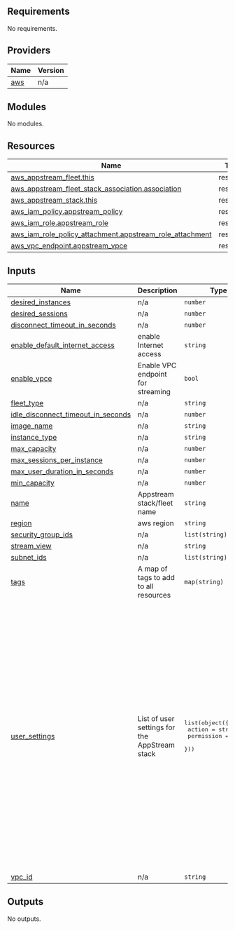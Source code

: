 ## Requirements

No requirements.

## Providers

| Name | Version |
|------|---------|
| <a name="provider_aws"></a> [aws](#provider\_aws) | n/a |

## Modules

No modules.

## Resources

| Name | Type |
|------|------|
| [aws_appstream_fleet.this](https://registry.terraform.io/providers/hashicorp/aws/latest/docs/resources/appstream_fleet) | resource |
| [aws_appstream_fleet_stack_association.association](https://registry.terraform.io/providers/hashicorp/aws/latest/docs/resources/appstream_fleet_stack_association) | resource |
| [aws_appstream_stack.this](https://registry.terraform.io/providers/hashicorp/aws/latest/docs/resources/appstream_stack) | resource |
| [aws_iam_policy.appstream_policy](https://registry.terraform.io/providers/hashicorp/aws/latest/docs/resources/iam_policy) | resource |
| [aws_iam_role.appstream_role](https://registry.terraform.io/providers/hashicorp/aws/latest/docs/resources/iam_role) | resource |
| [aws_iam_role_policy_attachment.appstream_role_attachment](https://registry.terraform.io/providers/hashicorp/aws/latest/docs/resources/iam_role_policy_attachment) | resource |
| [aws_vpc_endpoint.appstream_vpce](https://registry.terraform.io/providers/hashicorp/aws/latest/docs/resources/vpc_endpoint) | resource |

## Inputs

| Name | Description | Type | Default | Required |
|------|-------------|------|---------|:--------:|
| <a name="input_desired_instances"></a> [desired\_instances](#input\_desired\_instances) | n/a | `number` | `1` | no |
| <a name="input_desired_sessions"></a> [desired\_sessions](#input\_desired\_sessions) | n/a | `number` | `null` | no |
| <a name="input_disconnect_timeout_in_seconds"></a> [disconnect\_timeout\_in\_seconds](#input\_disconnect\_timeout\_in\_seconds) | n/a | `number` | `300` | no |
| <a name="input_enable_default_internet_access"></a> [enable\_default\_internet\_access](#input\_enable\_default\_internet\_access) | enable Internet access | `string` | `"false"` | no |
| <a name="input_enable_vpce"></a> [enable\_vpce](#input\_enable\_vpce) | Enable VPC endpoint for streaming | `bool` | `false` | no |
| <a name="input_fleet_type"></a> [fleet\_type](#input\_fleet\_type) | n/a | `string` | `"ON_DEMAND"` | no |
| <a name="input_idle_disconnect_timeout_in_seconds"></a> [idle\_disconnect\_timeout\_in\_seconds](#input\_idle\_disconnect\_timeout\_in\_seconds) | n/a | `number` | `600` | no |
| <a name="input_image_name"></a> [image\_name](#input\_image\_name) | n/a | `string` | `"AppStream-WinServer2016-06-17-2024"` | no |
| <a name="input_instance_type"></a> [instance\_type](#input\_instance\_type) | n/a | `string` | `"stream.standard.medium"` | no |
| <a name="input_max_capacity"></a> [max\_capacity](#input\_max\_capacity) | n/a | `number` | `5` | no |
| <a name="input_max_sessions_per_instance"></a> [max\_sessions\_per\_instance](#input\_max\_sessions\_per\_instance) | n/a | `number` | `null` | no |
| <a name="input_max_user_duration_in_seconds"></a> [max\_user\_duration\_in\_seconds](#input\_max\_user\_duration\_in\_seconds) | n/a | `number` | `600` | no |
| <a name="input_min_capacity"></a> [min\_capacity](#input\_min\_capacity) | n/a | `number` | `1` | no |
| <a name="input_name"></a> [name](#input\_name) | Appstream stack/fleet name | `string` | `""` | no |
| <a name="input_region"></a> [region](#input\_region) | aws region | `string` | `"us-west-2"` | no |
| <a name="input_security_group_ids"></a> [security\_group\_ids](#input\_security\_group\_ids) | n/a | `list(string)` | `[]` | no |
| <a name="input_stream_view"></a> [stream\_view](#input\_stream\_view) | n/a | `string` | `"DESKTOP"` | no |
| <a name="input_subnet_ids"></a> [subnet\_ids](#input\_subnet\_ids) | n/a | `list(string)` | `[]` | no |
| <a name="input_tags"></a> [tags](#input\_tags) | A map of tags to add to all resources | `map(string)` | `{}` | no |
| <a name="input_user_settings"></a> [user\_settings](#input\_user\_settings) | List of user settings for the AppStream stack | <pre>list(object({<br>    action     = string<br>    permission = string<br>  }))</pre> | <pre>[<br>  {<br>    "action": "CLIPBOARD_COPY_FROM_LOCAL_DEVICE",<br>    "permission": "ENABLED"<br>  },<br>  {<br>    "action": "CLIPBOARD_COPY_TO_LOCAL_DEVICE",<br>    "permission": "ENABLED"<br>  },<br>  {<br>    "action": "FILE_UPLOAD",<br>    "permission": "ENABLED"<br>  },<br>  {<br>    "action": "FILE_DOWNLOAD",<br>    "permission": "ENABLED"<br>  },<br>  {<br>    "action": "PRINTING_TO_LOCAL_DEVICE",<br>    "permission": "ENABLED"<br>  },<br>  {<br>    "action": "DOMAIN_PASSWORD_SIGNIN",<br>    "permission": "DISABLED"<br>  },<br>  {<br>    "action": "DOMAIN_SMART_CARD_SIGNIN",<br>    "permission": "DISABLED"<br>  }<br>]</pre> | no |
| <a name="input_vpc_id"></a> [vpc\_id](#input\_vpc\_id) | n/a | `string` | `""` | no |

## Outputs

No outputs.
